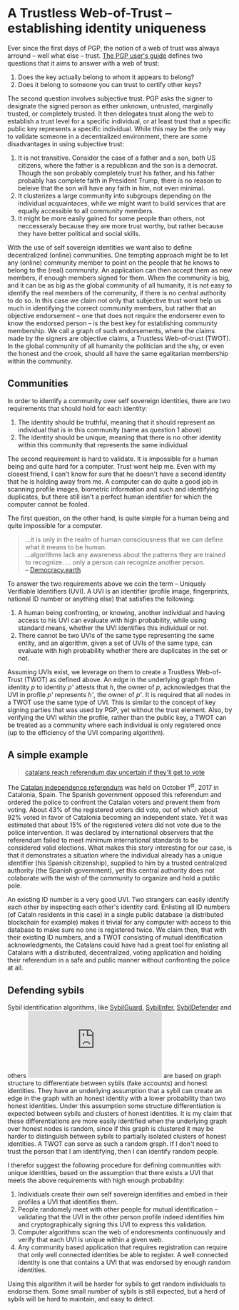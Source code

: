 # A Trustless Web-of-Trust &ndash; establishing identity uniqueness

Ever since the first days of PGP, the notion of a web of trust was always arround &ndash; well what else &ndash; trust. [The PGP user's guide](https://web.pa.msu.edu/reference/pgpdoc1.html) defines two questions that it aims to answer with a web of trust:
1. Does the key actually belong to whom it appears to belong?
2. Does it belong to someone you can trust to certify other keys?

The second question involves subjective trust. PGP asks the signer to designate the signed person as either unknown, untrusted, marginally trusted, or completely trusted. It then delegates trust along the web to establish a trust level for a specific individual, or at least trust that a specific public key represents a specific individual. While this may be the only way to validate someone in a decentralized environment, there are some disadvantages in using subjective trust:
1. It is not transitive. Consider the case of a father and a son, both US citizens, where the father is a republican and the son is a democrat. Though the son probably completely trust his father, and his father probably has complete faith in President Trump, there is no reason to beleive that the son will have any faith in him, not even minimal.
2. It clusterizes a large community into subgroups depending on the individual acquaintaces, while we might want to build services that are equally accessible to all community members.
3. It might be more easily gained for some people than others, not neccesseraly because they are more trust worthy, but rather because they have better political and social skills.

With the use of self sovereign identities we want also to define decentralized (online) communities. One tempting approach might be to let any (online) community member to point on the people that he knows to belong to the (real) community. An application can then accept them as new members, if enough members signed for them. When the community is big, and it can be as big as the global community of all humanity, it is not easy to identify the real members of the community, if there is no central authority to do so. In this case we claim not only that subjective trust wont help us much in identifying the correct community members, but rather that an objective endorsement &ndash; one that does not require the endorserer even to know the endorsed person &ndash; is the best key for establishing community membership. We call a graph of such endorsements, where the claims made by the signers are objective claims, a Trustless Web-of-trust (TWOT). In the global community of all humanity the politician and the shy, or even the honest and the crook, should all have the same egalitarian membership within the community.

## Communities

In order to identify a community over self sovereign identities, there are two requirements that should hold for each identity:
1. The identity should be truthful, meaning that it should represent an individual that is in this community (same as question 1 above)
2. The identity should be unique, meaning that there is no other identity within this community that represents the same individual

The second requirement is hard to validate. It is impossible for a human being and quite hard for a computer. Trust wont help me. Even with my closest friend, I can't know for sure that he doesn't have a second identity that he is holding away from me. A computer can do quite a good job in scanning profile images, biometric information and such and identifying duplicates, but there still isn't a perfect human identifier for which the computer cannot be fooled.

The first question, on the other hand, is quite simple for a human being and quite impossible for a computer.

> ...it is only in the realm of human consciousness that we can define what it means to be human.  
> ...algorithms lack any awareness about the patterns they are trained to recognize. ... only a person can recognize another person.  
> &ndash; [Democracy.earth](http://bit.ly/defpaper)

To answer the two requirements above we coin the term &ndash; Uniquely Verifiable Identifiers (UVI). A UVI is an identifier (profile image, fingerprints, national ID number or anything else) that satisfies the following:
1. A human being confronting, or knowing, another individual and having access to his UVI can evaluate with high probability, while using standard means, whether the UVI identifies this individual or not.
2. There cannot be two UVIs of the same type representing the same entity, and an algorithm, given a set of UVIs of the same type, can evaluate with high probability whether there are duplicates in the set or not.

Assuming UVIs exist, we leverage on them to create a Trustless Web-of-Trust (TWOT) as defined above. An edge in the underlying graph from identity _p_ to identity _p'_ attests that _h_, the owner of _p_, acknowledges that the UVI in profile _p'_ represents _h'_, the owner of _p'_. It is required that all nodes in a TWOT use the same type of UVI. This is similar to the concept of key signing parties that was used by PGP, yet without the trust element. Also, by verifying the UVI within the profile, rather than the public key, a TWOT can be treated as a community where each individual is only registered once (up to the efficiency of the UVI comparing algorithm).

## A simple example

> [catalans reach referendum day uncertain if they'll get to vote](https://www.bloomberg.com/news/articles/2017-09-30/catalans-reach-referendum-day-uncertain-if-they-ll-get-to-vote)

The [Catalan independence referendum](https://en.wikipedia.org/wiki/Catalan_independence_referendum,_2017) was held on October 1<sup>st</sup>, 2017 in Catalonia, Spain. The Spanish government opposed this referendum and ordered the police to confront the Catalan voters and prevent them from voting. About 43\% of the registered voters did vote, out of which about 92\% voted in favor of Catalonia becoming an independent state. Yet it was estimated that about 15\% of the registered voters did not vote due to the police intervention. It was declared by international observers that the referendum failed to meet minimum international standards to be considered valid elections. What makes this story interesting for our case, is that it demonstrates a situation where the individual already has a unique identifier (his Spanish citizenship), supplied to him by a trusted centralized authority (the Spanish government), yet this central authority does not colaborate with the wish of the community to organize and hold a public pole.

An existing ID number is a very good UVI. Two strangers can easily identify each other by inspecting each other's identity card. Enlisting all ID numbers (of Cataln residents in this case) in a single public database (a distributed blockchain for example) makes it trivial for any computer with access to this database to make sure no one is registered twice. We claim then, that with their existing ID numbers, and a TWOT consisting of mutual identification acknowledgments, the Catalans could have had a great tool for enlisting all Catalans with a distributed, decentralized, voting application and holding their referendum in a safe and public manner without confronting the police at all.

## Defending sybils

Sybil identification algorithms, like [SybilGuard](https://ieeexplore.ieee.org/document/4542826/), [SybilInfer](https://www.semanticscholar.org/paper/SybilInfer%3A-Detecting-Sybil-Nodes-using-Social-Danezis-Mittal/653fbfbad9d565dd5e5e0d48b6bb32dd02e8f157), [SybilDefender](https://ieeexplore.ieee.org/document/6195572/) and others ![warning](http://latex.codecogs.com/svg.latex?%5Ccolorbox%7Bred%7D%7B%28Caution%2C%20I%20need%20to%20verify%20my%20claims%20here%20and%20check%20that%20these%20links%20are%20relevant%29%7D) are based on graph structure to differentiate between sybils (fake accounts) and honest identities. They have an underlying assumption that a sybil can create an edge in the graph with an honest identity with a lower probability than two honest identities. Under this assumption some structure differentiation is expected between sybils and clusters of honest identities. It is my claim that these differentiations are more easily identified when the underlying graph over honest nodes is random, since if this graph is clustered it may be harder to distinguish between sybils to partially isolated clusters of honest identities. A TWOT can serve as such a random graph. If I don't need to trust the person that I am identifying, then I can identify random people.

I therefor suggest the following procedure for defining communities with unique identities, based on the assumption that there exists a UVI that meets the above requirements with high enough probability:
1. Individuals create their own self sovereign identities and embed in their profiles a UVI that identifies them.
2. People randomely meet with other people for mutual identification &ndash; validating that the UVI in the other person profile indeed identifies him and cryptographically signing this UVI to express this validation.
3. Computer algorithms scan the web of endoresments continuously and verify that each UVI is unique within a given web.
4. Any community based application that requires registration can require that only well connected identities be able to register. A well connected identity is one that contains a UVI that was endorsed by enough random identities.

Using this algorithm it will be harder for sybils to get random individuals to endorse them. Some small number of sybils is still expected, but a herd of sybils will be hard to maintain, and easy to detect.
